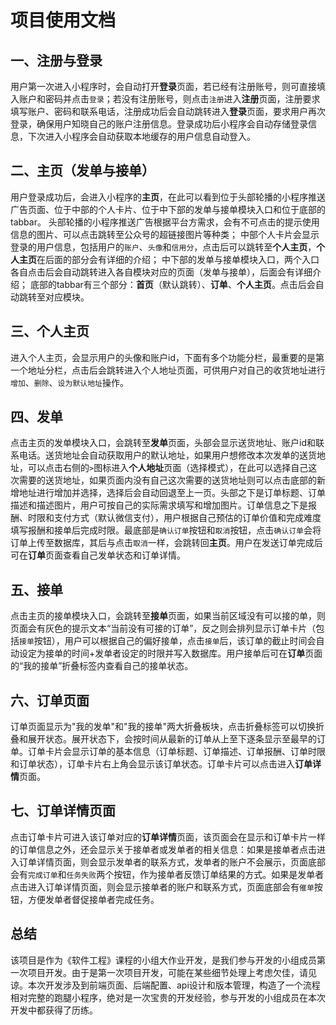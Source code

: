 # 项目使用文档
## 一、注册与登录
用户第一次进入小程序时，会自动打开**登录**页面，若已经有注册账号，则可直接填入账户和密码并点击`登录`；若没有注册账号，则点击`注册`进入**注册**页面，注册要求填写账户、密码和联系电话，注册成功后会自动跳转进入**登录**页面，要求用户再次登录，确保用户知晓自己的账户注册信息。登录成功后小程序会自动存储登录信息，下次进入小程序会自动获取本地缓存的用户信息自动登入。
## 二、主页（发单与接单）
用户登录成功后，会进入小程序的**主页**，在此可以看到位于头部轮播的小程序推送广告页面、位于中部的个人卡片、位于中下部的发单与接单模块入口和位于底部的tabbar。
头部轮播的小程序推送广告根据平台方需求，会有不可点击的提示使用信息的图片、可以点击跳转至公众号的超链接图片等种类；
中部个人卡片会显示登录的用户信息，包括用户的`账户`、`头像`和`信用分`，点击后可以跳转至**个人主页**，**个人主页**在后面的部分会有详细的介绍；
中下部的发单与接单模块入口，两个入口各自点击后会自动跳转进入各自模块对应的页面（发单与接单），后面会有详细介绍；
底部的tabbar有三个部分：**首页**（默认跳转）、**订单**、**个人主页**。点击后会自动跳转至对应模块。
## 三、个人主页
进入个人主页，会显示用户的头像和账户id，下面有多个功能分栏，最重要的是第一个地址分栏，点击后会跳转进入个人地址页面，可供用户对自己的收货地址进行`增加`、`删除`、`设为默认地址`操作。

## 四、发单
点击主页的发单模块入口，会跳转至**发单**页面，头部会显示送货地址、账户id和联系电话。送货地址会自动获取用户的默认地址，如果用户想修改本次发单的送货地址，可以点击右侧的`>`图标进入**个人地址**页面（选择模式），在此可以选择自己这次需要的送货地址，如果页面内没有自己这次需要的送货地址则可以点击底部的新增地址进行增加并选择，选择后会自动回退至上一页。头部之下是订单标题、订单描述和描述图片，用户可按自己的实际需求填写和增加图片。订单信息之下是报酬、时限和支付方式（默认微信支付），用户根据自己预估的订单价值和完成难度填写报酬和接单后完成时限。最底部是`确认订单`按钮和`取消`按钮，点击`确认订单`会将订单上传至数据库，其后与点击`取消`一样，会跳转回**主页**。用户在发送订单完成后可在**订单**页面查看自己发单状态和订单详情。

## 五、接单
点击主页的接单模块入口，会跳转至**接单**页面，如果当前区域没有可以接的单，则页面会有灰色的提示文本“当前没有可接的订单”，反之则会排列显示订单卡片（包括`接单`按钮），用户可以根据自己的偏好接单，点击`接单`后，该订单的截止时间会自动设定为接单的时间+发单者设定的时限并写入数据库。用户接单后可在**订单**页面的“我的接单”折叠标签内查看自己的接单状态。

## 六、订单页面
订单页面显示为"我的发单"和"我的接单"两大折叠板块，点击折叠标签可以切换折叠和展开状态。展开状态下，会按时间从最新的订单从上至下逐条显示至最早的订单。订单卡片会显示订单的基本信息（订单标题、订单描述、订单报酬、订单时限和订单状态），订单卡片右上角会显示该订单状态。订单卡片可以点击进入**订单详情**页面。

## 七、订单详情页面
点击订单卡片可进入该订单对应的**订单详情**页面，该页面会在显示和订单卡片一样的订单信息之外，还会显示关于接单者或发单者的相关信息：如果是接单者点击进入订单详情页面，则会显示发单者的联系方式，发单者的账户不会展示，页面底部会有`完成订单`和`任务失败`两个按钮，作为接单者反馈订单结果的方式。如果是发单者点击进入订单详情页面，则会显示接单者的账户和联系方式，页面底部会有`催单`按钮，方便发单者督促接单者完成任务。

## 总结
该项目是作为《软件工程》课程的小组大作业开发，是我们参与开发的小组成员第一次项目开发。由于是第一次项目开发，可能在某些细节处理上考虑欠佳，请见谅。本次开发涉及到前端页面、后端配置、api设计和版本管理，构造了一个流程相对完整的跑腿小程序，绝对是一次宝贵的开发经验，参与开发的小组成员在本次开发中都获得了历练。



